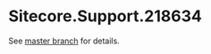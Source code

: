 # Sitecore.Support.218634

See [master branch](https://github.com/sitecoresupport/Sitecore.Support.218634) for details.
